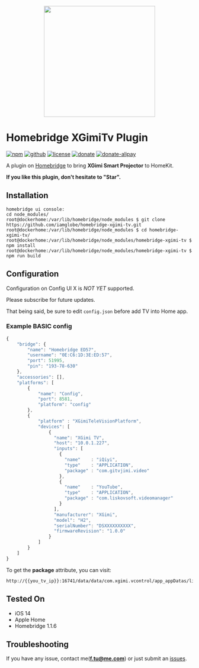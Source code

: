 <p align="center">
    <img src="https://repository-images.githubusercontent.com/315327563/b5f04180-2f76-11eb-8c6a-ce5276b842e6" height="300">
</p>

# Homebridge XGimiTv Plugin

[![npm](https://img.shields.io/npm/v/homebridge-xgimi-tv.svg)](https://www.npmjs.com/package/homebridge-xgimi-tv)
[![github](https://img.shields.io/github/package-json/v/fantasytu/homebridge-xgimi-tv.svg)](http://github.com/fantasytu/homebridge-xgimi-tv)
[![license](https://img.shields.io/github/license/fantasytu/homebridge-xgimi-tv.svg)](http://github.com/fantasytu/homebridge-xgimi-tv)
[![donate](https://img.shields.io/badge/Donate-Paypal-blue.svg)](https://paypal.me/fantasytu)
[![donate-alipay](https://img.shields.io/badge/捐赠-支付宝-blue.svg)](https://qr.alipay.com/fkx16957oe24tjvvxtdmfa4)

A plugin on [Homebridge](https://github.com/nfarina/homebridge) to bring **XGimi Smart Projector** to HomeKit.

**If you like this plugin, don't hesitate to "Star".**

## Installation

```
homebridge ui console:
cd node_modules/
root@dockerhome:/var/lib/homebridge/node_modules $ git clone https://github.com/iamglobe/homebridge-xgimi-tv.git
root@dockerhome:/var/lib/homebridge/node_modules $ cd homebridge-xgimi-tv/
root@dockerhome:/var/lib/homebridge/node_modules/homebridge-xgimi-tv $ npm install
root@dockerhome:/var/lib/homebridge/node_modules/homebridge-xgimi-tv $ npm run build
```

## Configuration

Configuration on Config UI X is *NOT YET* supported.

Please subscribe for future updates.

That being said, be sure to edit ```config.json``` before add TV into Home app.

### Example BASIC config
```javascript
{
    "bridge": {
        "name": "Homebridge ED57",
        "username": "0E:C6:1D:3E:ED:57",
        "port": 51995,
        "pin": "193-78-630"
    },
    "accessories": [],
    "platforms": [
        {
            "name": "Config",
            "port": 8581,
            "platform": "config"
        },
        {
            "platform" : "XGimiTeleVisionPlatform",
            "devices": [
                {
                  "name": "XGimi TV",
                  "host": "10.0.1.227",
                  "inputs": [
                    {
                      "name"    : "iQiyi",
                      "type"    : "APPLICATION",
                      "package" : "com.gitvjimi.video"
                    },
                    {
                      "name"    : "YouTube",
                      "type"    : "APPLICATION",
                      "package" : "com.liskovsoft.videomanager"
                    }
                  ],
                  "manufacturer": "XGimi",
                  "model": "H2",
                  "serialNumber": "DSXXXXXXXXXX",
                  "firmwareRevision": "1.0.0"
                }
            ]
        }
    ]
}
```

To get the **package** attribute, you can visit:
```
http://{{you_tv_ip}}:16741/data/data/com.xgimi.vcontrol/app_appDatas/list
```

## Tested On

* iOS 14
* Apple Home
* Homebridge 1.1.6

## Troubleshooting

If you have any issue, contact me(**f.tu@me.com**) or just submit an [issues](https://github.com/fantasytu/homebridge-xgimi-tv/issues).
